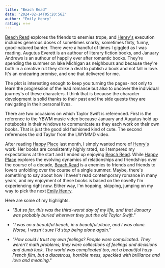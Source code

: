```yaml
---
title: "Beach Read"
date: "2024-02-14T05:20:56Z"
author: "Emily Henry"
rating: ⭐⭐⭐
---
```


<a href="https://www.goodreads.com/book/show/52867387-beach-read">Beach Read</a> explores the friends to enemies trope, and <a href="https://www.goodreads.com/author/show/13905555.Emily_Henry">Henry's</a> execution includes generous doses of sometimes snarky, sometimes flirty, funny, good-natured banter. There were a handful of times I giggled as I was reading. Augutus Everett is an authour of literary fiction books, and January Andrews is an authour of happily ever after romantic books. They're spending the summer on lake Michigan as neighbours and because they're both in a creative rut they strike a deal to publish a book and not fall in love. It's an endearing premise, and one that delivered for me. 

The plot is interesting enough to keep you turning the pages- not only to learn the progression of the lead romance but also to uncover the individual journey's of these characters. I think that is because the character development is solid thanks to their past and the side quests they are navigating in their personal lives.

There are two occasions on which Taylor Swift is referenced. First is the reference to the YBWM music video because January and Augutus hold up notebooks in their windows to communicate as they each work on their own books. That is just the good old fashioned kind of cute. The second references the old Taylor from the LWYMMD video. 

After reading <a href="https://www.goodreads.com/book/show/61718053-happy-place">Happy Place</a> last month, I simply wanted more of <a href="https://www.goodreads.com/author/show/13905555.Emily_Henry">Henry's</a> work. Her books are consistently highly rated, so I tempered my expectations at the start and I ended up enjoying <a href="https://www.goodreads.com/book/show/52867387-beach-read">Beach Read</a>. While <a href="https://www.goodreads.com/book/show/61718053-happy-place">Happy Place</a> explores the evolving dynamics of relationships and friendships over the course of a decade, <a href="https://www.goodreads.com/book/show/52867387-beach-read">Beach Read</a> is a enemies to friends and friends to lovers unfolding over the course of a single summer. Maybe, there's something to say about how I haven't read contemporary romance in many years, and my enjoyment of these books is based on the novelty I'm experiencing right now. Either way, I'm hopping, skipping, jumping on my way to pick the next <a href="https://www.goodreads.com/author/show/13905555.Emily_Henry">Emily Henry</a>.





Here are some of my highlights.

<i>

* "But so far, this was the third-worst day of my life, and that January was probably buried wherever they put the old Taylor Swift."

* "I was on a beautiful beach, in a beautiful place, and I was alone. Worse, I wasn't sure I'd stop being alone again."

* "How could I trust my own feelings? People were complicated. They weren't math problems; they were collections of feelings and decisions and dumb luck. The world was complicated too, not a beautiful hazy French film, but a disastrous, horrible mess, speckled with brilliance and love and meaning."
</i>
